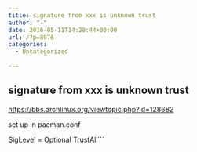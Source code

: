 ```yaml
---
title: signature from xxx is unknown trust
author: "-"
date: 2016-05-11T14:28:44+00:00
url: /?p=8976
categories:
  - Uncategorized

---
```

## signature from xxx is unknown trust
https://bbs.archlinux.org/viewtopic.php?id=128682

set up in pacman.conf


  SigLevel = Optional TrustAll```
